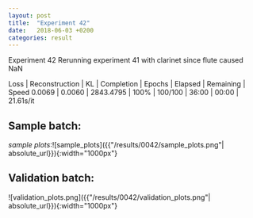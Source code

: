```yaml
---
layout: post
title:  "Experiment 42"
date:   2018-06-03 +0200
categories: result
---
```

Experiment 42
Rerunning experiment 41 with clarinet since flute caused NaN

Loss | Reconstruction | KL | Completion | Epochs | Elapsed | Remaining | Speed
0.0069 | 0.0060 | 2843.4795 | 100% | 100/100 | 36:00 | 00:00 | 21.61s/it



## **Sample batch**:

_sample plots_:![sample_plots]({{"/results/0042/sample_plots.png"| absolute_url}}){:width="1000px"}

## **Validation batch**:

![validation_plots.png]({{"/results/0042/validation_plots.png"| absolute_url}}){:width="1000px"}
